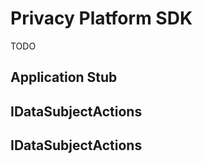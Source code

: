 # Privacy Platform SDK

TODO

##  Application Stub

##  IDataSubjectActions

##  IDataSubjectActions